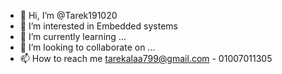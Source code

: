 - 👋 Hi, I’m @Tarek191020
- 👀 I’m interested in Embedded systems 
- 🌱 I’m currently learning ...
- 💞️ I’m looking to collaborate on ...
- 📫 How to reach me tarekalaa799@gmail.com - 01007011305

<!---
Tarek191020/Tarek191020 is a ✨ special ✨ repository because its `README.md` (this file) appears on your GitHub profile.
You can click the Preview link to take a look at your changes.
--->
